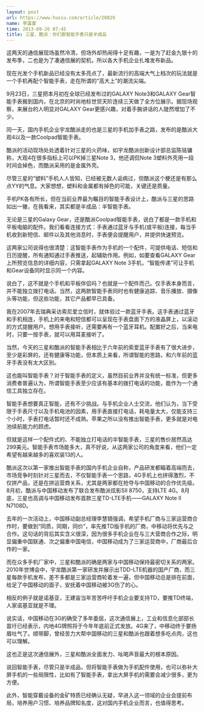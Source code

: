```yaml
---
layout: post
url: https://www.huxiu.com/article/20829
name: 李瀛寰
time: 2013-09-26 07:45
title: 三星、酷派：你们那智能手表只是半成品
---
```

这两天的通信展现场虽然冷清，但场外却热闹得十足有趣，一是为了赶金九银十的发布季，二也是为了凑通信展的契机，所以各大手机企业扎堆发布新品。

现在光发个手机新品已经没有太多亮点了，最新流行的高端大气上档次的玩法就是一个手机再配个智能手表，走在所谓的“高大上”的潮流尖端。

9月23日，三星把本月初在全球已经发布过的GALAXY Note3和GALAXY Gear智能手表搬到国内，在北京的时尚地标世贸天阶连续三天做了全方位展示。据现场观察，来展台的人明显对GALAXY Gear更感兴趣，对着手腕讲话的人陡然增加了不少。

同一天，国内手机企业宇龙酷派走的也是三星的手机加手表之路，发布的是酷派大观4以及一款Coolpad智能手表。

酷派的活动现场处处透着针对三星的火药味，如宇龙酷派创新设计部总监陈铭镛称，大观4在很多指标上可以PK掉三星Note 3，他还调侃Note 3塑料外壳用一段时间会掉色，而酷派采用的是金属外壳。

尽管三星的“塑料”手机人人皆知，已经被无数人诟病过，但酷派这个梗还是有那么点YY的气息。大家想想，塑料和金属都有掉色的可能，关键还是质量。

手机PK各有所长，但在当前业界最为瞩目的智能手表设计上，酷派与三星的思路如出一辙，在我看来，其实都是半成品：半智能手表。

无论是三星的Galaxy Gear，还是酷派Coolpad智能手表，说白了都是一款手机和平板电脑的配件。我们看看连接方式：手表通过蓝牙与手机(或平板)连接，每当手机收到新短信、邮件以及其他消息时，手表便会提醒用户，并提供快速预览。

这两家公司说得也很清楚：这智能手表作为手机的一个配件，可提供电话、短信和日历提醒，所有通知通过手表推送，起辅助作用。例如，如要查看GALAXY Gear上所预览信息的详细内容，只需拿起GALAXY Note 3手机，“智能传递”可让手机和Gear设备同时显示同一个内容。

说白了，这不就是个手机和平板伴侣吗？也就是一个配件而己。仅手表本身而言，并不能独立拨打电话。当然，这两款智能手表同时也有健康追踪、音乐播放、摄像头等功能，但这些功能，其它产品都早已具备。

我在2007年去瑞典采访索尼爱立信时，就体验过一款蓝牙手表。这手表通过蓝牙和手机相连，手机上的来电和短信都可以呈现在手表盘面下方的液晶屏上，以滚动的方式提醒用户。想用手表接听，还需要再有一个蓝牙耳机。配置好之后，当来电时，只要一按手表，就可以用耳麦接听了。

当然，今天的三星和酷派的智能手表相比于六年前的索爱蓝牙手表有了很大进步，至少是彩屏的，还有健康等功能，但本质上来看，所谓智能的思路，和六年前的蓝牙手表没有太大区别。

这也能叫智能手表？对于智能手表的定义，虽然目前业界并没有统一标准，但更多消费者普遍认为，所谓智能手表至少应该有基本的拨打电话的功能，能作为一个通信工具独立存在。

智能手表想要真正智能，还有不少挑战。与手机企业人士交流，他们认为，当下受限于手表尺寸以及手机电池的因素，用手表直接打电话，耗电量太大，仅能支持三个小时，手表打电话暂时还不成熟。苹果之所以没有推出智能手表，更多就是对电池续航能力的顾虑。

但就是这样一个配件式的、不能独立打电话的半智能手表，三星的售价居然高达299美元。智能手表市场能多大，真不好说，从这两家公司的角度来看，他们一定希望有越来越多的喜欢装13的人。

酷派这次以第一家推出智能手表的国内手机企业自称，产品研发都瞄着高端而去，市场竞争时刻针对三星而去，不仅智能手表一个思路，4G手机上也拼得激烈，不仅拼产品，还是在拼运营商关系，尤其是两家都在抢夺与中国移动的合作优先级。8月初，酷派与中国移动发布了联合发布酷派炫影SII 8750，支持LTE 4G。8月底，三星也高调与中国移动发布首款三星TD-LTE手机——GALAXY Note II N7108D。

去年的一次活动上，中国移动副总经理李慧镝强调，希望手机厂商与三家运营商合作时，要做到“同质，同期，同价”，率先推TD版手机的厂商，中移动将优先与之合作。这句话的背后其实含义很深，因为很多手机企业在与三大营商合作之际，明显偏重中国联通、次之偏重中国电信，中国移动成为了三家运营商中，厂商最后合作的一家。

而在众多手机厂家中，三星和酷派的确是两家与中国移动保持最密切关系的两家。2010年世博会中，宇龙酷派第一家研发并展示出TDD-LTE机器的国产厂商，而三星每款手机发布，差不多都是三家运营商轮着发一遍，但中国移动总是排在前面，给足了中国移动的面子，安抚着中国移动被3G伤了的心。

相反的例子就是诺基亚，王建宙当年苦苦呼吁手机企业要支持TD，要推TD终端，人家诺基亚就是不理。

说实话，中国移动在3G的确受了多年委屈，这次通信展上，工业和信息化部部长苗圩已经表示，内地4G牌照将于今年年底前正式发放。4G来了，中移动终于要扬眉吐气了。顺带脚，曾经苦力大帮中国移动的三星和酷派也跟着想多吃点肉，这也可以理解。

这也正是这次通信展外，三星和酷派全面发力、吆喝声音最大的根本原因。

说回智能手表，尽管只是半成品，但将智能手表做为手机配件使用，也可以弥补大屏手机的一些局限性，比如有了智能手表，拿出大屏手机的需要会减少很多，更为方便。

此外，智能穿戴设备的金矿特质已经确认无疑，早进入这一领域的企业会提前布局，培养用户习惯、培养品牌知名度，这对国内手机企业而言，也值得思考。

